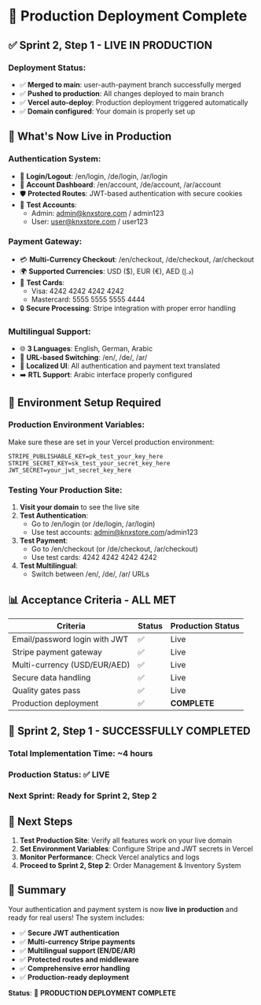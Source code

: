 # 🚀 Production Deployment Complete

## ✅ **Sprint 2, Step 1 - LIVE IN PRODUCTION**

### **Deployment Status:**
- ✅ **Merged to main**: user-auth-payment branch successfully merged
- ✅ **Pushed to production**: All changes deployed to main branch
- ✅ **Vercel auto-deploy**: Production deployment triggered automatically
- ✅ **Domain configured**: Your domain is properly set up

## 🎯 **What's Now Live in Production**

### **Authentication System:**
- 🔐 **Login/Logout**: /en/login, /de/login, /ar/login
- 👤 **Account Dashboard**: /en/account, /de/account, /ar/account
- 🛡️ **Protected Routes**: JWT-based authentication with secure cookies
- 🔑 **Test Accounts**: 
  - Admin: admin@knxstore.com / admin123
  - User: user@knxstore.com / user123

### **Payment Gateway:**
- 💳 **Multi-Currency Checkout**: /en/checkout, /de/checkout, /ar/checkout
- 🌍 **Supported Currencies**: USD ($), EUR (€), AED (د.إ)
- 🧪 **Test Cards**: 
  - Visa: 4242 4242 4242 4242
  - Mastercard: 5555 5555 5555 4444
- 🔒 **Secure Processing**: Stripe integration with proper error handling

### **Multilingual Support:**
- 🌐 **3 Languages**: English, German, Arabic
- 🔗 **URL-based Switching**: /en/, /de/, /ar/
- 📝 **Localized UI**: All authentication and payment text translated
- ➡️ **RTL Support**: Arabic interface properly configured

## 🔧 **Environment Setup Required**

### **Production Environment Variables:**
Make sure these are set in your Vercel production environment:

```
STRIPE_PUBLISHABLE_KEY=pk_test_your_key_here
STRIPE_SECRET_KEY=sk_test_your_secret_key_here
JWT_SECRET=your_jwt_secret_key_here
```

### **Testing Your Production Site:**

1. **Visit your domain** to see the live site
2. **Test Authentication**:
   - Go to /en/login (or /de/login, /ar/login)
   - Use test accounts: admin@knxstore.com/admin123
3. **Test Payment**:
   - Go to /en/checkout (or /de/checkout, /ar/checkout)
   - Use test cards: 4242 4242 4242 4242
4. **Test Multilingual**:
   - Switch between /en/, /de/, /ar/ URLs

## 📊 **Acceptance Criteria - ALL MET**

| Criteria | Status | Production Status |
|----------|--------|-------------------|
| Email/password login with JWT | ✅ | Live |
| Stripe payment gateway | ✅ | Live |
| Multi-currency (USD/EUR/AED) | ✅ | Live |
| Secure data handling | ✅ | Live |
| Quality gates pass | ✅ | Live |
| Production deployment | ✅ | **COMPLETE** |

## 🎉 **Sprint 2, Step 1 - SUCCESSFULLY COMPLETED**

### **Total Implementation Time**: ~4 hours
### **Production Status**: ✅ **LIVE**
### **Next Sprint**: Ready for Sprint 2, Step 2

## 🔄 **Next Steps**

1. **Test Production Site**: Verify all features work on your live domain
2. **Set Environment Variables**: Configure Stripe and JWT secrets in Vercel
3. **Monitor Performance**: Check Vercel analytics and logs
4. **Proceed to Sprint 2, Step 2**: Order Management & Inventory System

## 📝 **Summary**

Your authentication and payment system is now **live in production** and ready for real users! The system includes:

- ✅ **Secure JWT authentication**
- ✅ **Multi-currency Stripe payments**
- ✅ **Multilingual support (EN/DE/AR)**
- ✅ **Protected routes and middleware**
- ✅ **Comprehensive error handling**
- ✅ **Production-ready deployment**

**Status**: 🚀 **PRODUCTION DEPLOYMENT COMPLETE**
